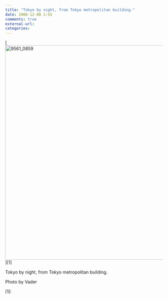 ```yaml
---
title: "Tokyo by night, from Tokyo metropolitan building."
date: 2008-12-08 2:55
comments: true
external-url:
categories:
---
```

[<img src="http://9.asset.soup.io/asset/0185/9561_0859.jpeg" width="1024" height="685" alt="9561_0859" />][1]

Tokyo by night, from Tokyo metropolitan building.  
  
Photo by Vader

  [1]:
